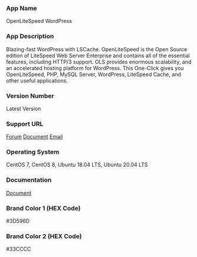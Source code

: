 ### App Name
OpenLiteSpeed WordPress

### App Description
Blazing-fast WordPress with LSCache. OpenLiteSpeed is the Open Source edition of LiteSpeed Web Server Enterprise and contains all of the essential features, including HTTP/3 support. OLS provides enormous scalability, and an accelerated hosting platform for WordPress. This One-Click gives you OpenLiteSpeed, PHP, MySQL Server, WordPress, LiteSpeed Cache, and other useful applications.

### Version Number
Latest Version

### Support URL
[Forum](https://forum.openlitespeed.org/)
[Document](https://docs.litespeedtech.com/cloud/images/wordpress/)
[Email](mailto:support@litespeedtech.com)

### Operating System
CentOS 7, CentOS 8, Ubuntu 18.04 LTS, Ubuntu 20.04 LTS

### Documentation
[Document](https://docs.litespeedtech.com/cloud/images/wordpress/)

### Brand Color 1 (HEX Code)
#3D596D

### Brand Color 2 (HEX Code)
#33CCCC